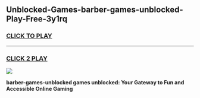 
## Unblocked-Games-barber-games-unblocked-Play-Free-3y1rq
<h3>
<a href="https://premium76.site?title=barber-games-unblocked&ref=18A">CLICK TO PLAY</a></h3>
<hr>

<h3>
<a href="https://premium76.site?title=barber-games-unblocked&ref=18A">CLICK 2 PLAY</a>
  
</h3>

<a href="https://premium76.site?title=barber-games-unblocked&ref=18A"><img src="https://clearcache.store/games.png"></a>


**barber-games-unblocked games unblocked: Your Gateway to Fun and Accessible Online Gaming**
